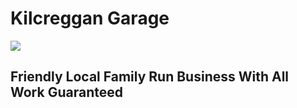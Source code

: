 # Kilcreggan Garage

[![](https://travis-ci.org/TheLastDestroyer/kilcreggangarage.github.io.svg?branch=master)](https://travis-ci.org/TheLastDestroyer/kilcreggangarage.github.io)

## Friendly Local Family Run Business With All Work Guaranteed


